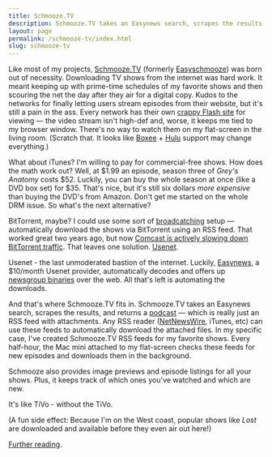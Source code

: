 ```yaml
---
title: Schmooze.TV
description: Schmooze.TV takes an Easynews search, scrapes the results, and returns a podcast - which is really just an RSS feed with attachments.
layout: page
permalink: /schmooze-tv/index.html
slug: schmooze-tv
---
```

Like most of my projects, [Schmooze.TV](http://schmooze.tv) (formerly
[Easyschmooze](http://easyschmooze.com)) was born out of necessity.
Downloading TV shows from the internet was hard work. It meant keeping up with
prime-time schedules of my favorite shows and then scouring the net the day
after they air for a digital copy. Kudos to the networks for finally letting
users stream episodes from their website, but it's still a pain in the ass.
Every network has their own [crappy Flash site](http://dynamic.abc.go.com/streaming/landing?lid=ABCCOMGlobalMenu&amp;lpos=FEP)
for viewing &mdash; the video stream isn't high-def and, worse, it keeps me
tied to my browser window. There's no way to watch them on my flat-screen in
the living room. (Scratch that. It looks like [Boxee](http://www.boxee.tv/) + [Hulu](http://www.hulu.com/) support may change everything.)

What about iTunes? I'm willing to pay for commercial-free shows. How does the
math work out? Well, at $1.99 an episode, season three of _Grey's Anatomy_
costs $52. Luckily, you can buy the whole season at once (like a DVD box set)
for $35. That's nice, but it's still six dollars _more expensive_ than buying
the DVD's from Amazon. Don't get me started on the whole DRM issue. So what's the next alternative?

BitTorrent, maybe? I could use some sort of
[broadcatching](http://en.wikipedia.org/wiki/Broadcatching) setup &mdash;
automatically download the shows via BitTorrent using an RSS feed. That worked
great two years ago, but now [Comcast is actively slowing down BitTorrent traffic](http://arstechnica.com/news.ars/post/20071019-evidence-mounts-that-comcast-is-targeting-bittorrent-traffic.html).
That leaves one solution. [Usenet](http://en.wikipedia.org/wiki/Usenet).

Usenet - the last unmoderated bastion of the internet. Luckily, [Easynews](http://easynews.com), a $10/month Usenet provider,
automatically decodes and offers up [newsgroup binaries](http://en.wikipedia.org/wiki/Newsgroup#Binary_newsgroups) over the
web. All that's left is automating the downloads.

And that's where Schmooze.TV fits in. Schmooze.TV takes an Easynews search,
scrapes the results, and returns a
[podcast](http://en.wikipedia.org/wiki/Podcasting) &mdash; which is really
just an RSS feed with attachments. Any RSS reader
([NetNewsWire](http://www.newsgator.com/Individuals/NetNewsWire/), iTunes,
etc) can use these feeds to automatically download the attached files. In my
specific case, I've created Schmooze.TV RSS feeds for my favorite shows. Every
half-hour, the Mac mini attached to my flat-screen checks these feeds for new
episodes and downloads them in the background.

Schmooze also provides image previews and episode listings for all your shows. Plus, it keeps track of which ones you've watched and which are new.

It's like TiVo - without the TiVo.

(A fun side effect: Because I'm on the West coast, popular shows like _Lost_
are downloaded and available before they even air out here!)

[Further reading](http://arstechnica.com/news.ars/post/20080908-convenience-leads-prison-break-fans-to-shun-streams-for-p2p.html).